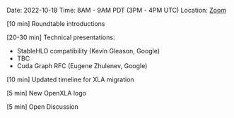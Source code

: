 Date: 2022-10-18
Time: 8AM - 9AM PDT (3PM - 4PM UTC)
Location: [Zoom](https://us02web.zoom.us/j/87557882524?pwd=QUJZQlZub0tRTk1CbCt4eFYzZ0lJUT09)

[10 min] Roundtable introductions

[20-30 min] Technical presentations: 
  * StableHLO compatibility (Kevin Gleason, Google)
  * TBC 
  * Cuda Graph RFC (Eugene Zhulenev, Google)
 
[10 min] Updated timeline for XLA migration

[5 min] New OpenXLA logo

[5 min] Open Discussion
